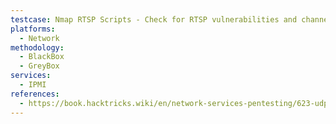 ```yaml
---
testcase: Nmap RTSP Scripts - Check for RTSP vulnerabilities and channel enumeration with Nmap RTSP scripts (nmap -sV --script "rtsp-*" -p 554,8554 <IP>)
platforms: 
  - Network
methodology: 
  - BlackBox
  - GreyBox
services:
  - IPMI
references:
  - https://book.hacktricks.wiki/en/network-services-pentesting/623-udp-ipmi.html
---
```

